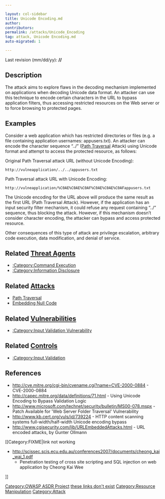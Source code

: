 ```yaml
---

layout: col-sidebar
title: Unicode Encoding.md
author: 
contributors: 
permalink: /attacks/Unicode_Encoding
tag: attack, Unicode Encoding.md
auto-migrated: 1

---
```




Last revision (mm/dd/yy): **//**

## Description

The attack aims to explore flaws in the decoding mechanism implemented
on applications when decoding Unicode data format. An attacker can use
this technique to encode certain characters in the URL to bypass
application filters, thus accessing restricted resources on the Web
server or to force browsing to protected pages.

## Examples

Consider a web application which has restricted directories or files
(e.g. a file containing application usernames: appusers.txt). An
attacker can encode the character sequence “../” ([Path
Traversal](Path_Traversal "wikilink") Attack) using Unicode format and
attempt to access the protected resource, as follows:

Original Path Traversal attack URL (without Unicode Encoding):

`http://vulneapplication/../../appusers.txt`

Path Traversal attack URL with Unicode Encoding:

`http://vulneapplication/%C0AE%C0AE%C0AF%C0AE%C0AE%C0AFappusers.txt`

The Unicode encoding for the URL above will produce the same result as
the first URL (Path Traversal Attack). However, if the application has
an input security filter mechanism, it could refuse any request
containing “../” sequence, thus blocking the attack. However, if this
mechanism doesn’t consider character encoding, the attacker can bypass
and access protected resource.

Other consequences of this type of attack are privilege escalation,
arbitrary code execution, data modification, and denial of service.

## Related [Threat Agents](Threat_Agents "wikilink")

  - [:Category:Command
    Execution](:Category:Command_Execution "wikilink")
  - [:Category:Information
    Disclosure](:Category:Information_Disclosure "wikilink")

## Related [Attacks](Attacks "wikilink")

  - [Path Traversal](Path_Traversal "wikilink")
  - [Embedding Null Code](Embedding_Null_Code "wikilink")

## Related [Vulnerabilities](Vulnerabilities "wikilink")

  - [:Category:Input Validation
    Vulnerability](:Category:Input_Validation_Vulnerability "wikilink")

## Related [Controls](Controls "wikilink")

  - [:Category:Input Validation](:Category:Input_Validation "wikilink")

## References

  - <http://cve.mitre.org/cgi-bin/cvename.cgi?name=CVE-2000-0884> -
    CVE-2000-0884
  - <http://capec.mitre.org/data/definitions/71.html> - Using Unicode
    Encoding to Bypass Validation Logic
  - <http://www.microsoft.com/technet/security/bulletin/MS00-078.mspx> -
    Patch Available for 'Web Server Folder Traversal' Vulnerability
  - <http://www.kb.cert.org/vuls/id/739224> - HTTP content scanning
    systems full-width/half-width Unicode encoding bypass
  - <http://www.cgisecurity.com/lib/URLEmbeddedAttacks.html> - URL
    encoded attacks, by Gunter Ollmann

\[\[Category:FIXME|link not working

  - <http://scissec.scis.ecu.edu.au/conferences2007/documents/cheong_kai_wai_1.pdf>
    - Penetration testing of cross site scripting and SQL injection on
    web application by Cheong Kai Wee

\]\]

[Category:OWASP ASDR Project](Category:OWASP_ASDR_Project "wikilink")
[these links don't exist](Category:FIXME "wikilink") [Category:Resource
Manipulation](Category:Resource_Manipulation "wikilink")
[Category:Attack](Category:Attack "wikilink")
